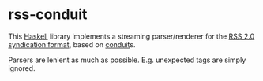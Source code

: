 # rss-conduit

This [Haskell][hsk] library implements a streaming parser/renderer for the [RSS 2.0 syndication format][rss], based on [conduit][cdt]s.

Parsers are lenient as much as possible. E.g. unexpected tags are simply ignored.


[rss]: http://cyber.law.harvard.edu/rss/rss.html
[cdt]: https://hackage.haskell.org/package/conduit
[hsk]: https://haskell.org
